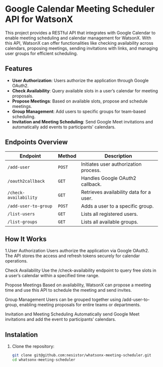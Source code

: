 
# Google Calendar Meeting Scheduler API for WatsonX

This project provides a RESTful API that integrates with Google Calendar to enable meeting scheduling and calendar management for WatsonX. With this API, WatsonX can offer functionalities like checking availability across calendars, proposing meetings, sending invitations with links, and managing user groups for efficient scheduling.


## Features

- **User Authorization**: Users authorize the application through Google OAuth2.
- **Check Availability**: Query available slots in a user’s calendar for meeting proposals.
- **Propose Meetings**: Based on available slots, propose and schedule meetings.
- **Group Management**: Add users to specific groups for team-based scheduling.
- **Invitation and Meeting Scheduling**: Send Google Meet invitations and automatically add events to participants' calendars.

## Endpoints Overview

| Endpoint                 | Method | Description                                  |
|--------------------------|--------|----------------------------------------------|
| `/add-user`              | `POST` | Initiates user authorization process.        |
| `/oauth2callback`        | `GET`  | Handles Google OAuth2 callback.             |
| `/check-availability`    | `GET`  | Retrieves availability data for a user.     |
| `/add-user-to-group`     | `POST` | Adds a user to a specific group.            |
| `/list-users`            | `GET`  | Lists all registered users.                 |
| `/list-groups`           | `GET`  | Lists all available groups.                 |

## How It Works

1.User Authorization
Users authorize the application via Google OAuth2. The API stores the access and refresh tokens securely for calendar operations.

Check Availability
Use the /check-availability endpoint to query free slots in a user’s calendar within a specified time range.

Propose Meetings
Based on availability, WatsonX can propose a meeting time and use this API to schedule the meeting and send invites.

Group Management
Users can be grouped together using /add-user-to-group, enabling meeting proposals for entire teams or departments.

Invitation and Meeting Scheduling
Automatically send Google Meet invitations and add the event to participants’ calendars.
## Instalation

1. Clone the repository:

   ```bash
   git clone git@github.com:nesistor/whatsonx-meeting-scheduler.git
   cd whatsonx-meeting-scheduler